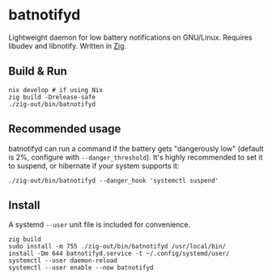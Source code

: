 # batnotifyd

Lightweight daemon for low battery notifications on GNU/Linux. Requires libudev and libnotify. Written in [Zig](https://ziglang.org/).

## Build & Run

```
nix develop # if using Nix
zig build -Drelease-safe
./zig-out/bin/batnotifyd
```

## Recommended usage

batnotifyd can run a command if the battery gets "dangerously low" (default is 2%, configure with `--danger_threshold`). It's highly recommended to set it to suspend, or hibernate if your system supports it:

```
./zig-out/bin/batnotifyd --danger_hook 'systemctl suspend'
```

## Install

A systemd `--user` unit file is included for convenience.

```
zig build
sudo install -m 755 ./zig-out/bin/batnotifyd /usr/local/bin/
install -Dm 644 batnotifyd.service -t ~/.config/systemd/user/
systemctl --user daemon-reload
systemctl --user enable --now batnotifyd
```
